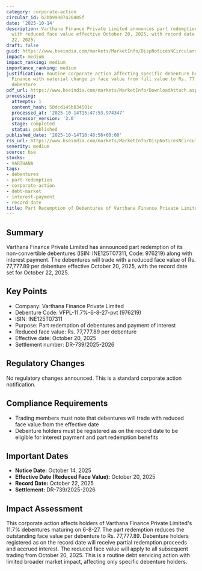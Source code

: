 ```yaml
---
category: corporate-action
circular_id: b2bb99987420405f
date: '2025-10-14'
description: Varthana Finance Private Limited announces part redemption of debentures
  with reduced face value effective October 20, 2025, with record date of October
  22, 2025.
draft: false
guid: https://www.bseindia.com/markets/MarketInfo/DispNoticesNCirculars.aspx?Noticeid={0D5AC066-B5E5-4517-B4C1-B7C6A35379FC}&noticeno=20251014-21&dt=10/14/2025&icount=21&totcount=59&flag=0
impact: medium
impact_ranking: medium
importance_ranking: medium
justification: Routine corporate action affecting specific debenture holders of Varthana
  Finance with material change in face value from full value to Rs. 77,777.89 per
  debenture
pdf_url: https://www.bseindia.com/markets/MarketInfo/DownloadAttach.aspx?id=20251014-21&attachedId=
processing:
  attempts: 1
  content_hash: 50dcd145b834501c
  processed_at: '2025-10-14T15:47:53.974347'
  processor_version: '2.0'
  stage: completed
  status: published
published_date: '2025-10-14T10:48:56+00:00'
rss_url: https://www.bseindia.com/markets/MarketInfo/DispNoticesNCirculars.aspx?Noticeid={0D5AC066-B5E5-4517-B4C1-B7C6A35379FC}&noticeno=20251014-21&dt=10/14/2025&icount=21&totcount=59&flag=0
severity: medium
source: bse
stocks:
- VARTHANA
tags:
- debentures
- part-redemption
- corporate-action
- debt-market
- interest-payment
- record-date
title: Part Redemption of Debentures of Varthana Finance Private Limited
---
```


## Summary

Varthana Finance Private Limited has announced part redemption of its non-convertible debentures (ISIN: INE125T07311, Code: 976219) along with interest payment. The debentures will trade with a reduced face value of Rs. 77,777.89 per debenture effective October 20, 2025, with the record date set for October 22, 2025.

## Key Points

- Company: Varthana Finance Private Limited
- Debenture Code: VFPL-11.7%-6-8-27-pvt (976219)
- ISIN: INE125T07311
- Purpose: Part redemption of debentures and payment of interest
- Reduced face value: Rs. 77,777.89 per debenture
- Effective date: October 20, 2025
- Settlement number: DR-739/2025-2026

## Regulatory Changes

No regulatory changes announced. This is a standard corporate action notification.

## Compliance Requirements

- Trading members must note that debentures will trade with reduced face value from the effective date
- Debenture holders must be registered as on the record date to be eligible for interest payment and part redemption benefits

## Important Dates

- **Notice Date:** October 14, 2025
- **Effective Date (Reduced Face Value):** October 20, 2025
- **Record Date:** October 22, 2025
- **Settlement:** DR-739/2025-2026

## Impact Assessment

This corporate action affects holders of Varthana Finance Private Limited's 11.7% debentures maturing on 6-8-27. The part redemption reduces the outstanding face value per debenture to Rs. 77,777.89. Debenture holders registered as on the record date will receive partial redemption proceeds and accrued interest. The reduced face value will apply to all subsequent trading from October 20, 2025. This is a routine debt servicing action with limited broader market impact, affecting only specific debenture holders.